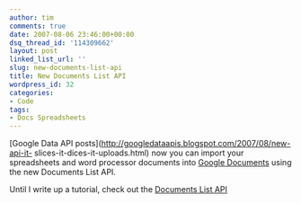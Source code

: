 ```yaml
---
author: tim
comments: true
date: 2007-08-06 23:46:00+00:00
dsq_thread_id: '114309662'
layout: post
linked_list_url: ''
slug: new-documents-list-api
title: New Documents List API
wordpress_id: 32
categories:
- Code
tags:
- Docs Spreadsheets
---
```


[Google Data API posts](http://googledataapis.blogspot.com/2007/08/new-api-it-
slices-it-dices-it-uploads.html) now you can import your spreadsheets and word
processor documents into [Google Documents](http://docs.google.com/) using the
new Documents List API.  
  
Until I write up a tutorial, check out the [Documents List
API](http://code.google.com/apis/documents/developers_guide_protocol.html)

